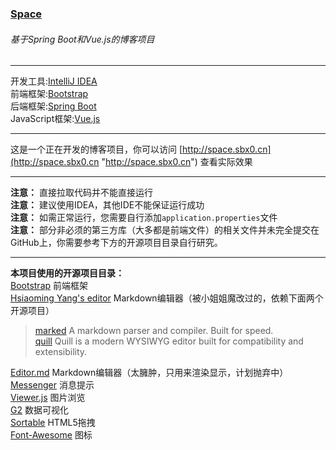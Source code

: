 ### [Space](http://space.sbx0.cn "Space")  
  
###### 基于Spring Boot和Vue.js的博客项目  
  
------------  
  
开发工具:[IntelliJ IDEA](https://www.jetbrains.com/idea/ "IntelliJ IDEA")  
前端框架:[Bootstrap](https://getbootstrap.com/ "Bootstrap")  
后端框架:[Spring Boot](https://spring.io/projects/spring-boot "Spring Boot")  
JavaScript框架:[Vue.js](https://cn.vuejs.org/index.html "Vue.js")  
  
------------
  
这是一个正在开发的博客项目，你可以访问 [http://space.sbx0.cn](http://space.sbx0.cn "http://space.sbx0.cn") 查看实际效果  
  
------------
  
**注意：** 直接拉取代码并不能直接运行  
**注意：** 建议使用IDEA，其他IDE不能保证运行成功  
**注意：** 如需正常运行，您需要自行添加`application.properties`文件  
**注意：** 部分非必须的第三方库（大多都是前端文件）的相关文件并未完全提交在GitHub上，你需要参考下方的开源项目目录自行研究。  
  
------------  
  
**本项目使用的开源项目目录：**  
[Bootstrap](https://getbootstrap.com/ "Bootstrap") 前端框架  
[Hsiaoming Yang's editor](https://lab.lepture.com/editor/ "Hsiaoming Yang's editor")  Markdown编辑器（被小姐姐魔改过的，依赖下面两个开源项目）  
> [marked](https://github.com/markedjs/marked "marked")  A markdown parser and compiler. Built for speed.  
[quill](https://github.com/quilljs/quill "marked")  Quill is a modern WYSIWYG editor built for compatibility and extensibility.  

[Editor.md](https://pandao.github.io/editor.md/ "Editor.md")  Markdown编辑器（太臃肿，只用来渲染显示，计划抛弃中）  
[Messenger](http://github.hubspot.com/messenger/docs/welcome/ "Messenger") 消息提示  
[Viewer.js](https://fengyuanchen.github.io/viewerjs/ "Viewer.js") 图片浏览  
[G2](https://github.com/antvis/g2 "G2") 数据可视化  
[Sortable](https://github.com/RubaXa/Sortable) HTML5拖拽  
[Font-Awesome](https://github.com/FortAwesome/Font-Awesome) 图标  